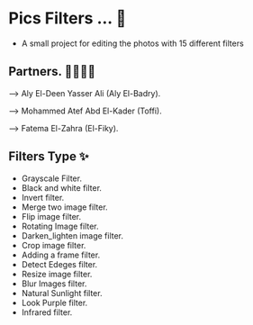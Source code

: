 # Pics Filters ... 💫
- A small project for editing the photos with 15 different filters 
## Partners. 👨‍💻👩‍💻
--> Aly El-Deen Yasser Ali (Aly El-Badry).

--> Mohammed Atef Abd El-Kader (Toffi).

--> Fatema El-Zahra (El-Fiky).

## Filters Type ✨
-  Grayscale Filter.
-  Black and white filter.
-  Invert filter.
-  Merge two image filter.
-  Flip image filter.
-  Rotating Image filter.
-  Darken_lighten image filter.
-  Crop image filter.
-  Adding a frame filter.
-  Detect Edeges filter.
-  Resize image filter.
-  Blur Images filter.
-  Natural Sunlight filter.
-  Look Purple filter.
-  Infrared filter.

